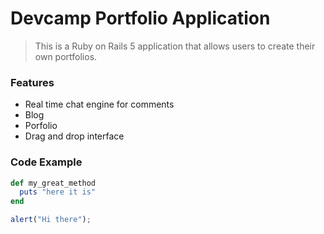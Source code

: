 # Devcamp Portfolio Application

> This is a Ruby on Rails 5 application that allows users to create their own portfolios.

### Features

- Real time chat engine for comments
- Blog
- Porfolio
- Drag and drop interface

### Code Example

```ruby
def my_great_method
  puts "here it is"
end
```

```javascript
alert("Hi there");
```
